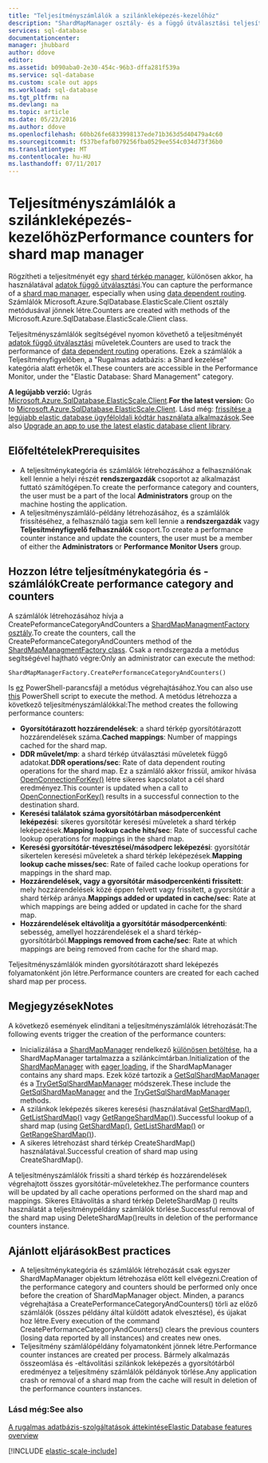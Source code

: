 ```yaml
---
title: "Teljesítményszámlálók a szilánkleképezés-kezelőhöz"
description: "ShardMapManager osztály- és a függő útválasztási teljesítményszámlálói"
services: sql-database
documentationcenter: 
manager: jhubbard
author: ddove
editor: 
ms.assetid: b090aba0-2e30-454c-96b3-dffa281f539a
ms.service: sql-database
ms.custom: scale out apps
ms.workload: sql-database
ms.tgt_pltfrm: na
ms.devlang: na
ms.topic: article
ms.date: 05/23/2016
ms.author: ddove
ms.openlocfilehash: 60bb26fe6833998137ede71b363d5d40479a4c60
ms.sourcegitcommit: f537befafb079256fba0529ee554c034d73f36b0
ms.translationtype: MT
ms.contentlocale: hu-HU
ms.lasthandoff: 07/11/2017
---
```

# <a name="performance-counters-for-shard-map-manager"></a><span data-ttu-id="d9a07-103">Teljesítményszámlálók a szilánkleképezés-kezelőhöz</span><span class="sxs-lookup"><span data-stu-id="d9a07-103">Performance counters for shard map manager</span></span>
<span data-ttu-id="d9a07-104">Rögzítheti a teljesítményét egy [shard térkép manager](sql-database-elastic-scale-shard-map-management.md), különösen akkor, ha használatával [adatok függő útválasztási](sql-database-elastic-scale-data-dependent-routing.md).</span><span class="sxs-lookup"><span data-stu-id="d9a07-104">You can capture the performance of a [shard map manager](sql-database-elastic-scale-shard-map-management.md), especially when using [data dependent routing](sql-database-elastic-scale-data-dependent-routing.md).</span></span> <span data-ttu-id="d9a07-105">Számlálók Microsoft.Azure.SqlDatabase.ElasticScale.Client osztály metódusával jönnek létre.</span><span class="sxs-lookup"><span data-stu-id="d9a07-105">Counters are created with methods of the Microsoft.Azure.SqlDatabase.ElasticScale.Client class.</span></span>  

<span data-ttu-id="d9a07-106">Teljesítményszámlálók segítségével nyomon követhető a teljesítményét [adatok függő útválasztási](sql-database-elastic-scale-data-dependent-routing.md) műveletek.</span><span class="sxs-lookup"><span data-stu-id="d9a07-106">Counters are used to track the performance of [data dependent routing](sql-database-elastic-scale-data-dependent-routing.md) operations.</span></span> <span data-ttu-id="d9a07-107">Ezek a számlálók a Teljesítményfigyelőben, a "Rugalmas adatbázis: a Shard kezelése" kategória alatt érhetők el.</span><span class="sxs-lookup"><span data-stu-id="d9a07-107">These counters are accessible in the Performance Monitor, under the "Elastic Database: Shard Management" category.</span></span>

<span data-ttu-id="d9a07-108">**A legújabb verzió:** Ugrás [Microsoft.Azure.SqlDatabase.ElasticScale.Client](https://www.nuget.org/packages/Microsoft.Azure.SqlDatabase.ElasticScale.Client/).</span><span class="sxs-lookup"><span data-stu-id="d9a07-108">**For the latest version:** Go to [Microsoft.Azure.SqlDatabase.ElasticScale.Client](https://www.nuget.org/packages/Microsoft.Azure.SqlDatabase.ElasticScale.Client/).</span></span> <span data-ttu-id="d9a07-109">Lásd még: [frissítése a legújabb elastic database ügyféloldali kódtár használata alkalmazások](sql-database-elastic-scale-upgrade-client-library.md).</span><span class="sxs-lookup"><span data-stu-id="d9a07-109">See also [Upgrade an app to use the latest elastic database client library](sql-database-elastic-scale-upgrade-client-library.md).</span></span>

## <a name="prerequisites"></a><span data-ttu-id="d9a07-110">Előfeltételek</span><span class="sxs-lookup"><span data-stu-id="d9a07-110">Prerequisites</span></span>
* <span data-ttu-id="d9a07-111">A teljesítménykategória és számlálók létrehozásához a felhasználónak kell lennie a helyi részét **rendszergazdák** csoportot az alkalmazást futtató számítógépen.</span><span class="sxs-lookup"><span data-stu-id="d9a07-111">To create the performance category and counters, the user must be a part of the local **Administrators** group on the machine hosting the application.</span></span>  
* <span data-ttu-id="d9a07-112">A teljesítményszámláló-példány létrehozásához, és a számlálók frissítéséhez, a felhasználó tagja sem kell lennie a **rendszergazdák** vagy **Teljesítményfigyelő felhasználók** csoport.</span><span class="sxs-lookup"><span data-stu-id="d9a07-112">To create a performance counter instance and update the counters, the user must be a member of either the **Administrators** or **Performance Monitor Users** group.</span></span> 

## <a name="create-performance-category-and-counters"></a><span data-ttu-id="d9a07-113">Hozzon létre teljesítménykategória és -számlálók</span><span class="sxs-lookup"><span data-stu-id="d9a07-113">Create performance category and counters</span></span>
<span data-ttu-id="d9a07-114">A számlálók létrehozásához hívja a CreatePeformanceCategoryAndCounters a [ShardMapManagmentFactory osztály](https://msdn.microsoft.com/library/azure/microsoft.azure.sqldatabase.elasticscale.shardmanagement.shardmapmanagerfactory.aspx).</span><span class="sxs-lookup"><span data-stu-id="d9a07-114">To create the counters, call the CreatePeformanceCategoryAndCounters method of the [ShardMapManagmentFactory class](https://msdn.microsoft.com/library/azure/microsoft.azure.sqldatabase.elasticscale.shardmanagement.shardmapmanagerfactory.aspx).</span></span> <span data-ttu-id="d9a07-115">Csak a rendszergazda a metódus segítségével hajtható végre:</span><span class="sxs-lookup"><span data-stu-id="d9a07-115">Only an administrator can execute the method:</span></span> 

    ShardMapManagerFactory.CreatePerformanceCategoryAndCounters()  

<span data-ttu-id="d9a07-116">Is [ez](https://gallery.technet.microsoft.com/scriptcenter/Elastic-DB-Tools-for-Azure-17e3d283) PowerShell-parancsfájl a metódus végrehajtásához.</span><span class="sxs-lookup"><span data-stu-id="d9a07-116">You can also use [this](https://gallery.technet.microsoft.com/scriptcenter/Elastic-DB-Tools-for-Azure-17e3d283) PowerShell script to execute the method.</span></span> <span data-ttu-id="d9a07-117">A metódus létrehozza a következő teljesítményszámlálókkal:</span><span class="sxs-lookup"><span data-stu-id="d9a07-117">The method creates the following performance counters:</span></span>  

* <span data-ttu-id="d9a07-118">**Gyorsítótárazott hozzárendelések**: a shard térkép gyorsítótárazott hozzárendelések száma.</span><span class="sxs-lookup"><span data-stu-id="d9a07-118">**Cached mappings**: Number of mappings cached for the shard map.</span></span>
* <span data-ttu-id="d9a07-119">**DDR művelet/mp**: a shard térkép útválasztási műveletek függő adatokat.</span><span class="sxs-lookup"><span data-stu-id="d9a07-119">**DDR operations/sec**: Rate of data dependent routing operations for the shard map.</span></span> <span data-ttu-id="d9a07-120">Ez a számláló akkor frissül, amikor hívása [OpenConnectionForKey()](https://msdn.microsoft.com/library/azure/microsoft.azure.sqldatabase.elasticscale.shardmanagement.shardmap.openconnectionforkey.aspx) létre sikeres kapcsolatot a cél shard eredményez.</span><span class="sxs-lookup"><span data-stu-id="d9a07-120">This counter is  updated when a call to [OpenConnectionForKey()](https://msdn.microsoft.com/library/azure/microsoft.azure.sqldatabase.elasticscale.shardmanagement.shardmap.openconnectionforkey.aspx) results in a successful connection to the destination shard.</span></span> 
* <span data-ttu-id="d9a07-121">**Keresési találatok száma gyorsítótárban másodpercenként leképezési**: sikeres gyorsítótár keresési műveletek a shard térkép leképezések.</span><span class="sxs-lookup"><span data-stu-id="d9a07-121">**Mapping lookup cache hits/sec**: Rate of successful cache lookup operations for mappings in the shard map.</span></span> 
* <span data-ttu-id="d9a07-122">**Keresési gyorsítótár-tévesztései/másodperc leképezési**: gyorsítótár sikertelen keresési műveletek a shard térkép leképezések.</span><span class="sxs-lookup"><span data-stu-id="d9a07-122">**Mapping lookup cache misses/sec**: Rate of failed cache lookup operations for mappings in the shard map.</span></span>
* <span data-ttu-id="d9a07-123">**Hozzárendelések, vagy a gyorsítótár másodpercenkénti frissített**: mely hozzárendelések közé éppen felvett vagy frissített, a gyorsítótár a shard térkép aránya.</span><span class="sxs-lookup"><span data-stu-id="d9a07-123">**Mappings added or updated in cache/sec**: Rate at which mappings are being added or updated in cache for the shard map.</span></span> 
* <span data-ttu-id="d9a07-124">**Hozzárendelések eltávolítja a gyorsítótár másodpercenkénti**: sebesség, amellyel hozzárendelések el a shard térkép-gyorsítótárból.</span><span class="sxs-lookup"><span data-stu-id="d9a07-124">**Mappings removed from cache/sec**: Rate at which mappings are being removed from cache for the shard map.</span></span> 

<span data-ttu-id="d9a07-125">Teljesítményszámlálók minden gyorsítótárazott shard leképezés folyamatonként jön létre.</span><span class="sxs-lookup"><span data-stu-id="d9a07-125">Performance counters are created for each cached shard map per process.</span></span>  

## <a name="notes"></a><span data-ttu-id="d9a07-126">Megjegyzések</span><span class="sxs-lookup"><span data-stu-id="d9a07-126">Notes</span></span>
<span data-ttu-id="d9a07-127">A következő események elindítani a teljesítményszámlálók létrehozását:</span><span class="sxs-lookup"><span data-stu-id="d9a07-127">The following events trigger the creation of the performance counters:</span></span>  

* <span data-ttu-id="d9a07-128">Inicializálása a [ShardMapManager](https://msdn.microsoft.com/library/azure/microsoft.azure.sqldatabase.elasticscale.shardmanagement.shardmapmanager.aspx) rendelkező [különösen betöltése](https://msdn.microsoft.com/library/azure/microsoft.azure.sqldatabase.elasticscale.shardmanagement.shardmapmanagerloadpolicy.aspx), ha a ShardMapManager tartalmazza a szilánkcímtárban.</span><span class="sxs-lookup"><span data-stu-id="d9a07-128">Initialization of the [ShardMapManager](https://msdn.microsoft.com/library/azure/microsoft.azure.sqldatabase.elasticscale.shardmanagement.shardmapmanager.aspx) with [eager loading](https://msdn.microsoft.com/library/azure/microsoft.azure.sqldatabase.elasticscale.shardmanagement.shardmapmanagerloadpolicy.aspx), if the ShardMapManager contains any shard maps.</span></span> <span data-ttu-id="d9a07-129">Ezek közé tartozik a [GetSqlShardMapManager](https://msdn.microsoft.com/library/azure/microsoft.azure.sqldatabase.elasticscale.shardmanagement.shardmapmanagerfactory.getsqlshardmapmanager.aspx?f=255&MSPPError=-2147217396#M:Microsoft.Azure.SqlDatabase.ElasticScale.ShardManagement.ShardMapManagerFactory.GetSqlShardMapManager%28System.String,Microsoft.Azure.SqlDatabase.ElasticScale.ShardManagement.ShardMapManagerLoadPolicy%29) és a [TryGetSqlShardMapManager](https://msdn.microsoft.com/library/azure/microsoft.azure.sqldatabase.elasticscale.shardmanagement.shardmapmanagerfactory.trygetsqlshardmapmanager.aspx) módszerek.</span><span class="sxs-lookup"><span data-stu-id="d9a07-129">These include the [GetSqlShardMapManager](https://msdn.microsoft.com/library/azure/microsoft.azure.sqldatabase.elasticscale.shardmanagement.shardmapmanagerfactory.getsqlshardmapmanager.aspx?f=255&MSPPError=-2147217396#M:Microsoft.Azure.SqlDatabase.ElasticScale.ShardManagement.ShardMapManagerFactory.GetSqlShardMapManager%28System.String,Microsoft.Azure.SqlDatabase.ElasticScale.ShardManagement.ShardMapManagerLoadPolicy%29) and the [TryGetSqlShardMapManager](https://msdn.microsoft.com/library/azure/microsoft.azure.sqldatabase.elasticscale.shardmanagement.shardmapmanagerfactory.trygetsqlshardmapmanager.aspx) methods.</span></span>
* <span data-ttu-id="d9a07-130">A szilánkok leképezés sikeres keresési (használatával [GetShardMap()](https://msdn.microsoft.com/library/azure/dn824215.aspx), [GetListShardMap()](https://msdn.microsoft.com/library/azure/dn824212.aspx) vagy [GetRangeShardMap()](https://msdn.microsoft.com/library/azure/dn824173.aspx)).</span><span class="sxs-lookup"><span data-stu-id="d9a07-130">Successful lookup of a shard map (using [GetShardMap()](https://msdn.microsoft.com/library/azure/dn824215.aspx), [GetListShardMap()](https://msdn.microsoft.com/library/azure/dn824212.aspx) or [GetRangeShardMap()](https://msdn.microsoft.com/library/azure/dn824173.aspx)).</span></span> 
* <span data-ttu-id="d9a07-131">A sikeres létrehozást shard térkép CreateShardMap() használatával.</span><span class="sxs-lookup"><span data-stu-id="d9a07-131">Successful creation of shard map using CreateShardMap().</span></span>

<span data-ttu-id="d9a07-132">A teljesítményszámlálók frissíti a shard térkép és hozzárendelések végrehajtott összes gyorsítótár-műveletekhez.</span><span class="sxs-lookup"><span data-stu-id="d9a07-132">The performance counters will be updated by all cache operations performed on the shard map and mappings.</span></span> <span data-ttu-id="d9a07-133">Sikeres Eltávolítás a shard térkép DeleteShardMap () reults használatát a teljesítménypéldány számlálók törlése.</span><span class="sxs-lookup"><span data-stu-id="d9a07-133">Successful removal of the shard map using DeleteShardMap()reults in deletion of the performance counters instance.</span></span>  

## <a name="best-practices"></a><span data-ttu-id="d9a07-134">Ajánlott eljárások</span><span class="sxs-lookup"><span data-stu-id="d9a07-134">Best practices</span></span>
* <span data-ttu-id="d9a07-135">A teljesítménykategória és számlálók létrehozását csak egyszer ShardMapManager objektum létrehozása előtt kell elvégezni.</span><span class="sxs-lookup"><span data-stu-id="d9a07-135">Creation of the performance category and counters should be performed only once before the creation of ShardMapManager object.</span></span> <span data-ttu-id="d9a07-136">Minden, a parancs végrehajtása a CreatePerformanceCategoryAndCounters() törli az előző számlálók (összes példány által küldött adatok elvesztése), és újakat hoz létre.</span><span class="sxs-lookup"><span data-stu-id="d9a07-136">Every execution of the command CreatePerformanceCategoryAndCounters() clears the previous counters (losing data reported by all instances) and creates new ones.</span></span>  
* <span data-ttu-id="d9a07-137">Teljesítmény számlálópéldány folyamatonként jönnek létre.</span><span class="sxs-lookup"><span data-stu-id="d9a07-137">Performance counter instances are created per process.</span></span> <span data-ttu-id="d9a07-138">Bármely alkalmazás összeomlása és -eltávolítási szilánkok leképezés a gyorsítótárból eredményez a teljesítmény számlálók példányok törlése.</span><span class="sxs-lookup"><span data-stu-id="d9a07-138">Any application crash or removal of a shard map from the cache will result in deletion of the performance counters instances.</span></span>  

### <a name="see-also"></a><span data-ttu-id="d9a07-139">Lásd még:</span><span class="sxs-lookup"><span data-stu-id="d9a07-139">See also</span></span>
[<span data-ttu-id="d9a07-140">A rugalmas adatbázis-szolgáltatások áttekintése</span><span class="sxs-lookup"><span data-stu-id="d9a07-140">Elastic Database features overview</span></span>](sql-database-elastic-scale-introduction.md)  

[!INCLUDE [elastic-scale-include](../../includes/elastic-scale-include.md)]

<!--Anchors-->
<!--Image references-->

